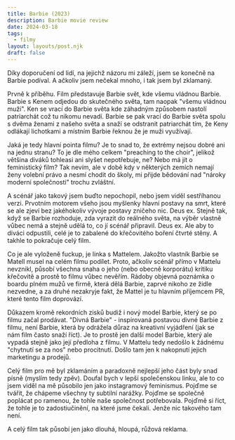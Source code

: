 ```yaml
---
title: Barbie (2023)
description: Barbie movie review
date: 2024-03-18
tags:
  - filmy
layout: layouts/post.njk
draft: false
---
```

Díky doporučení od lidí, na jejichž názoru mi záleží, jsem se konečně na Barbie podíval. A ačkoliv jsem nečekal mnoho, i tak jsem byl zklamaný.

Prvně k příběhu. Film představuje Barbie svět, kde všemu vládnou Barbie. Barbie s Kenem odjedou do skutečného světa, tam naopak "všemu vládnou muži". Ken se vrací do Barbie světa kde záhadným způsobem nastolí patriarchát což tu nikomu nevadí. Barbie se pak vrací do Barbie světa spolu s dvěma ženami z našeho světa a snaží se odstranit patriarchát tím, že Keny odlákají lichotkami a místním Barbie řeknou že je muži využívají. 

Jaká je tedy hlavní pointa filmu? Je to snad to, že extrémy nejsou dobré ani na jednu stranu? To je dle mého celkem "preaching to the choir", jelikož většina diváků tohleasi ani slyšet nepotřebuje, ne? Nebo má jít o feministický film? Tak nevím, ale v době kdy v některých zemích nemají ženy volební právo a nesmí chodit do školy, mi přijde bědování nad "nároky moderní společnosti" trochu zvláštní.

A scénář jako takový jsem buďto nepochopil, nebo jsem viděl sestříhanou verzi. Prvotním motorem všeho jsou myšlenky hlavní postavy na smrt, které se ale zjeví bez jakéhokoliv vývoje postavy zničeho nic. Deus ex. Stejně tak, když se Barbie rozhoduje, zda vyrazit do reálného světa, na výběr vlastně vůbec nemá a stejně udělá to, co jí scénář připravil. Deus ex. Ale aby to diváci odpustili, celé je to zabalené do křečovitého boření čtvrté stěny. A takhle to pokračuje celý film.

Co je ale vyloženě fuckup, je linka s Mattelem. Jakožto vlastník Barbie se Matell musel na celém filmu podílet. Proto, ačkoliv scénář přímo v Mattelu nevznikl, působí všechna snaha o jeho (nebo obecně korporátu) kritiku křečovitě a prostě to filmu vůbec nevěřím. Rádoby objevná poznámka o boardu plném mužů ve firmě, která dělá Barbie, zaprvé nikoho ze židle nezvedne, a za druhé nezakryje fakt, že Mattel je tu hlavním příjemcem PR, které tento film doprovází.

Důkazem kromě rekordních zisků budiž i nový model Barbie, který se po filmu začal prodávat. "Divná Barbie" - inspirovaná postavou divné Barbie z filmu, není Barbie, která by odrážela důraz na kreativní vyjádření (jak se nám film často snaží říct). Je to prostě jen další model Barbie, který ale vypadá stejně jako její předloha z filmu. V Mattelu tedy nedošlo k žádnému "chytnutí se za nos" nebo procitnutí. Došlo tam jen k nakopnutí jejich marketingu a prodejů.

Celý film pro mě byl zklamáním a paradoxně nejlepší jeho část byly snad písně (myslím tedy zpěv). Doufal bych v lepší společenskou linku, ale to co jsem viděl na mě působilo jen jako instagramový feminismus. Pojďme se tvářit, že chápeme všechny ty subtilní narážky. Pojďme se společně poplácat po ramenou, že tohle naše společnost potřebovala. Pojďmě si říct, že tohle je to zadostiučinění, na které jsme čekali. Jenže nic takového tam není. 

A celý film tak působí jen jako dlouhá, hloupá, růžová reklama.
